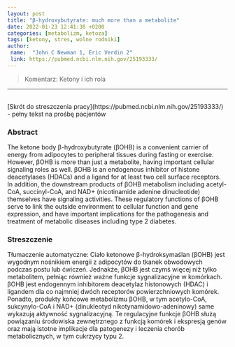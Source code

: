 ```yaml
---
layout: post
title: "β-hydroxybutyrate: much more than a metabolite"
date: 2022-01-23 12:41:38 +0200
categories: [metabolizm, ketoza]
tags: [ketony, stres, wolne rodniki]
author:
 name:  "John C Newman 1, Eric Verdin 2"
 link: https://pubmed.ncbi.nlm.nih.gov/25193333/
---
```

> Komentarz: Ketony i ich rola

<hr>
<br>
[Skrót do streszczenia pracy](https://pubmed.ncbi.nlm.nih.gov/25193333/) - pełny tekst na prośbę pacjentów

### Abstract
The ketone body β-hydroxybutyrate (βOHB) is a convenient carrier of energy from adipocytes to peripheral tissues during fasting or exercise. However, βOHB is more than just a metabolite, having important cellular signaling roles as well. βOHB is an endogenous inhibitor of histone deacetylases (HDACs) and a ligand for at least two cell surface receptors. In addition, the downstream products of βOHB metabolism including acetyl-CoA, succinyl-CoA, and NAD+ (nicotinamide adenine dinucleotide) themselves have signaling activities. These regulatory functions of βOHB serve to link the outside environment to cellular function and gene expression, and have important implications for the pathogenesis and treatment of metabolic diseases including type 2 diabetes.

### Streszczenie
Tłumaczenie automatyczne:
Ciało ketonowe β-hydroksymaślan (βOHB) jest wygodnym nośnikiem energii z adipocytów do tkanek obwodowych podczas postu lub ćwiczeń. Jednakże, βOHB jest czymś więcej niż tylko metabolitem, pełniąc również ważne funkcje sygnalizacyjne w komórkach. βOHB jest endogennym inhibitorem deacetylaz histonowych (HDAC) i ligandem dla co najmniej dwóch receptorów powierzchniowych komórek. Ponadto, produkty końcowe metabolizmu βOHB, w tym acetylo-CoA, sukcynylo-CoA i NAD+ (dinukleotyd nikotynamidowo-adeninowy) same wykazują aktywność sygnalizacyjną. Te regulacyjne funkcje βOHB służą powiązaniu środowiska zewnętrznego z funkcją komórek i ekspresją genów oraz mają istotne implikacje dla patogenezy i leczenia chorób metabolicznych, w tym cukrzycy typu 2.


